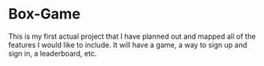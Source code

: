 # Box-Game
This is my first actual project that I have planned out and mapped all of the features I would like to include. It will have a game, a way to sign up and sign in, a leaderboard, etc.

